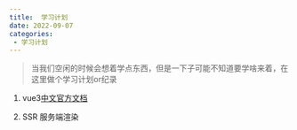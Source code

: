 ```yaml
---
title:  学习计划
date: 2022-09-07
categories: 
 - 学习计划
---
```

<Boxx type='tip' />

> 当我们空闲的时候会想着学点东西，但是一下子可能不知道要学啥来着，在这里做个学习计划or纪录


1. vue3[中文官方文档](https://cn.vuejs.org/guide/introduction.html)

2. SSR 服务端渲染